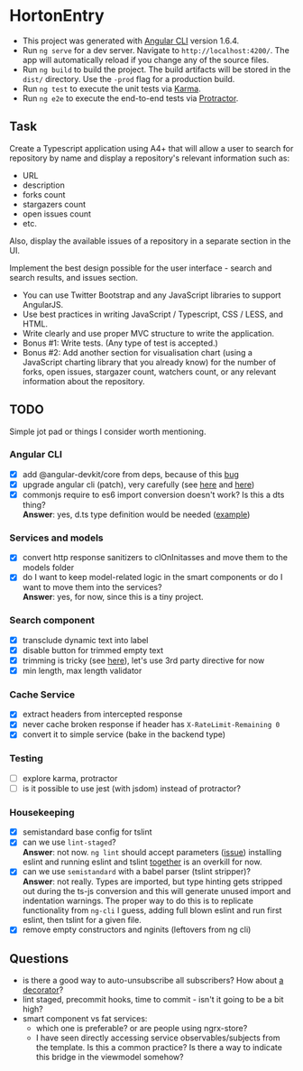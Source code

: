 # HortonEntry

- This project was generated with [Angular CLI](https://github.com/angular/angular-cli) version 1.6.4.
- Run `ng serve` for a dev server. Navigate to `http://localhost:4200/`. The app will automatically reload if you change any of the source files.
- Run `ng build` to build the project. The build artifacts will be stored in the `dist/` directory. Use the `-prod` flag for a production build.
- Run `ng test` to execute the unit tests via [Karma](https://karma-runner.github.io).
- Run `ng e2e` to execute the end-to-end tests via [Protractor](http://www.protractortest.org/).

## Task

Create a Typescript application using A4+ that will allow a user to search
for repository by name and display a repository's relevant information
such as:

- URL
- description
- forks count
- stargazers count
- open issues count
- etc.

Also, display the available issues of a repository in a separate section in the UI.

Implement the best design possible for the user interface -
search and search results, and issues section.

- You can use Twitter Bootstrap and any JavaScript libraries to support AngularJS.
- Use best practices in writing JavaScript / Typescript, CSS / LESS, and HTML.
- Write clearly and use proper MVC structure to write the application.
- Bonus #1: Write tests. (Any type of test is accepted.)
- Bonus #2: Add another section for visualisation chart
  (using a JavaScript charting library that you already know)
  for the number of forks, open issues, stargazer count, watchers count,
  or any relevant information about the repository.

## TODO

Simple jot pad or things I consider worth mentioning.

### Angular CLI

- [x] add @angular-devkit/core from deps, because of this [bug](https://github.com/angular/devkit/issues/256#issuecomment-358802110)
- [x] upgrade angular cli (patch), very carefully (see [here](https://github.com/angular/angular-cli/issues/7375) and [here](https://github.com/angular/angular-cli/issues/8798))
- [x] commonjs require to es6 import conversion doesn't work? Is this a dts thing?  
      **Answer**: yes, d.ts type definition would be needed ([example](https://medium.com/@chris_72272/migrating-to-typescript-write-a-declaration-file-for-a-third-party-npm-module-b1f75808ed2))

### Services and models

- [x] convert http response sanitizers to clOnInitasses and move them to the models folder
- [x] do I want to keep model-related logic in the smart components or
      do I want to move them into the services?  
      **Answer**: yes, for now, since this is a tiny project.

### Search component

- [x] transclude dynamic text into label
- [x] disable button for trimmed empty text
- [x] trimming is tricky (see [here](https://github.com/angular/angular/issues/8503)), let's use 3rd party directive for now
- [x] min length, max length validator

### Cache Service

- [x] extract headers from intercepted response
- [x] never cache broken response if header has `X-RateLimit-Remaining 0`
- [x] convert it to simple service (bake in the backend type)

### Testing

- [ ] explore karma, protractor
- [ ] is it possible to use jest (with jsdom) instead of protractor?

### Housekeeping

- [x] semistandard base config for tslint
- [x] can we use `lint-staged`?  
      **Answer**: not now. `ng lint` should accept parameters ([issue](https://github.com/angular/angular-cli/issues/7612))
      installing eslint and running eslint and tslint [together](https://github.com/angular/angular-cli/blob/1300ee74f0f82b096d981446fa2bd5b2fc23af39/package.json#L25)
      is an overkill for now.
- [x] can we use `semistandard` with a babel parser (tslint stripper)?  
      **Answer**: not really. Types are imported, but type hinting gets stripped out during
      the ts-js conversion and this will generate unused import and indentation warnings.
      The proper way to do this is to replicate functionality from `ng-cli` I guess,
      adding full blown eslint and run first eslint, then tslint for a given file.
- [x] remove empty constructors and nginits (leftovers from ng cli)

## Questions

- is there a good way to auto-unsubscribe all subscribers?
  How about [a decorator](https://www.npmjs.com/package/ngx-auto-unsubscribe)?
- lint staged, precommit hooks, time to commit - isn't it going to be a bit high?
- smart component vs fat services:
  - which one is preferable? or are people using ngrx-store?
  - I have seen directly accessing service observables/subjects from the template.
    Is this a common practice? Is there a way to indicate this bridge in the
    viewmodel somehow?
